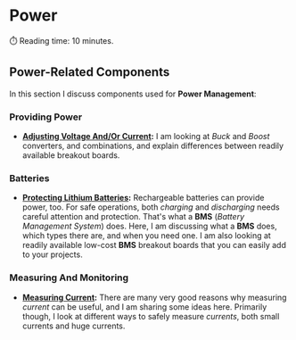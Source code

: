 # Power
:stopwatch: Reading time: 10 minutes.

## Power-Related Components

In this section I discuss components used for **Power Management**:

### Providing Power
* **[Adjusting Voltage And/Or Current](DC-DC-Converters):** I am looking at *Buck* and *Boost* converters, and combinations, and explain differences between readily available breakout boards.

### Batteries
* **[Protecting Lithium Batteries](BMS):** Rechargeable batteries can provide power, too. For safe operations, both *charging* and *discharging* needs careful attention and protection. That's what a **BMS** (*Battery Management System*) does. Here, I am discussing what a **BMS** does, which types there are, and when you need one. I am also looking at readily available low-cost **BMS** breakout boards that you can easily add to your projects.

### Measuring And Monitoring
* **[Measuring Current](Measuring%20Currents):** There are many very good reasons why measuring *current* can be useful, and I am sharing some ideas here. Primarily though, I look at different ways to safely measure *currents*, both small currents and huge currents. 
